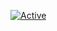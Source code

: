 [![Active](https://img.shields.io/badge/DISCORD-Dev%20en%20PHP%20et%20C-blue?style=flat-square&logo=discord)](https://discord.gg/6QDaFDu)
